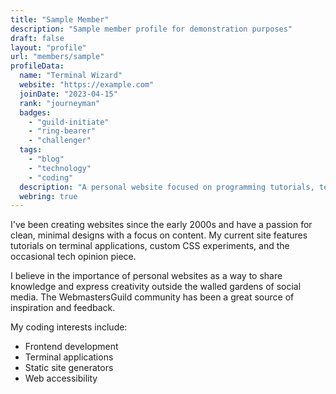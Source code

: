 ```yaml
---
title: "Sample Member"
description: "Sample member profile for demonstration purposes"
draft: false
layout: "profile"
url: "members/sample"
profileData:
  name: "Terminal Wizard"
  website: "https://example.com"
  joinDate: "2023-04-15"
  rank: "journeyman"
  badges:
    - "guild-initiate"
    - "ring-bearer"
    - "challenger"
  tags:
    - "blog"
    - "technology"
    - "coding"
  description: "A personal website focused on programming tutorials, tech experiments, and digital explorations."
  webring: true
---
```


I've been creating websites since the early 2000s and have a passion for clean, minimal designs with a focus on content. My current site features tutorials on terminal applications, custom CSS experiments, and the occasional tech opinion piece.

I believe in the importance of personal websites as a way to share knowledge and express creativity outside the walled gardens of social media. The WebmastersGuild community has been a great source of inspiration and feedback.

My coding interests include:
- Frontend development
- Terminal applications
- Static site generators
- Web accessibility